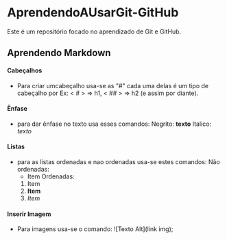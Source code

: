 # AprendendoAUsarGit-GitHub

Este é um repositório focado no aprendizado de Git e GitHub.

## Aprendendo Markdown

#### Cabeçalhos

- Para criar umcabeçalho usa-se as "#" cada uma delas é um tipo de cabeçalho
  por Ex:  < # > => h1, < ## > => h2 (e assim por diante).
 
 #### Ênfase

- para dar ênfase no texto usa esses comandos:
  Negrito:  **texto**
  Italico:  *texto*

#### Listas

- para as listas ordenadas e nao ordenadas usa-se estes comandos:
  Não ordenadas:
  * Item
  Ordenadas:
  1. Item
  2. **Item**
  3. *Item*

#### Inserir Imagem

- Para imagens usa-se o comando:
  ![Texto Alt](link img);


